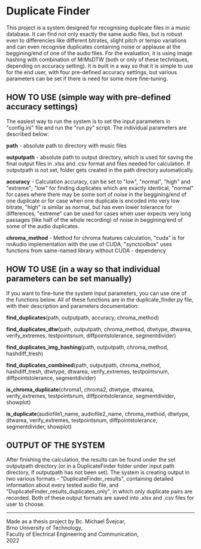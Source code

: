 # Duplicate Finder
This project is a system designed for recognising duplicate files in a music database. It can find not only exactly the same audio files, but is robust even to differencies like different bitrates, slight pitch or tempo variations and can even recognise duplicates containing noise or applause at the beggining/end of one of the audio files.
For the evaluation, it is using image hashing with combination of MrMsDTW (both or only of these techniques, depending on accuracy setting). It is built in a way so that it is simple to use for the end user, with four pre-defined accuracy settings, but various parameters can be set if there is need for some more fine-tuning.


## HOW TO USE (simple way with pre-defined accuracy settings)
The easiest way to run the system is to set the input parameters in "config.ini" file and run the "run.py" script. The individual parameters are described below:

**path** - absolute path to directory with music files

**outputpath** - absolute path to output directory, which is used for saving the final output files in .xlsx and .csv format and files needed for calculation. If outputpath is not set, folder gets created in the path directory automatically.

**accuracy** - Calculation accuracy, can be set to "low", "normal", "high" and "extreme"; "low" for finding duplicates which are exactly identical, "normal" for cases where there may be some sort of noise in the beggining/end of one duplicate or for case when one duplicate is encoded into very low bitrate, "high" is similar as normal, but has even lower tolerance for differences, "extreme" can be used for cases when user expects very long passages (like half of the whole recording) of noise in beggining/end of some of the audio duplicates.

**chroma_method** - Method for chroma features calculation, "cuda" is for nnAudio implementation with the use of CUDA, "synctoolbox" uses functions from same-named library without CUDA - dependency


## HOW TO USE (in a way so that individual parameters can be set manually)
If you want to fine-tune the system input parameters, you can use one of the functions below. All of these functions are in the duplicate_finder.py file, with their description and parameters documentation:

**find_duplicates**(path, outputpath, accuracy, chroma_method)

**find_duplicates_dtw**(path, outputpath, chroma_method, dtwtype, dtwarea, verify_extremes, testpointsnum, diffpointstolerance, segmentdivider)

**find_duplicates_img_hashing**(path, outputpath, chroma_method, hashdiff_tresh)

**find_duplicates_combined**(path, outputpath, chroma_method, hashdiff_tresh, dtwtype, dtwarea, verify_extremes, testpointsnum, diffpointstolerance, segmentdivider)

**is_chroma_duplicate**(chroma1, chroma2, dtwtype, dtwarea, verify_extremes, testpointsnum, diffpointstolerance, segmentdivider, showplot)

**is_duplicate**(audiofile1_name, audiofile2_name, chroma_method, dtwtype, dtwarea, verify_extremes, testpointsnum, diffpointstolerance, segmentdivider, showplot)


## OUTPUT OF THE SYSTEM
After finishing the calculation, the results can be found under the set outputpath directory (or in a DuplicateFinder folder under input path directory, if outputpath has not been set).
The system is creating output in two various formats - "DuplicateFinder_results", containing detailed information about every tested audio file, and "DuplicateFinder_results_duplicates_only", in which only duplicate pairs are recorded.
Both of these output formats are saved into .xlsx and .csv files for user to choose.

----------------------------------------------------------------------------------
Made as a thesis project by Bc. Michael Švejcar,  
Brno University of Technology,  
Faculty of Electrical Engineering and Communication,  
2022